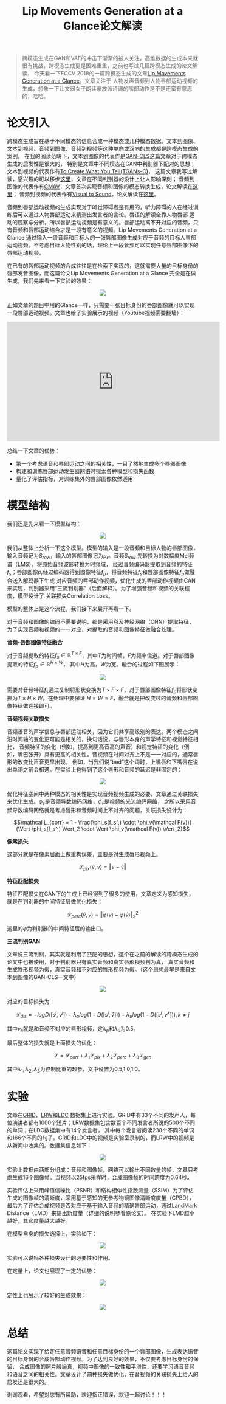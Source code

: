 ﻿---
layout: post
title: Lip Movements Generation at a Glance论文解读
category: 技术
tags: [GAN,Generative,Cross-modal]
description: 
---

> 跨模态生成在GAN和VAE的冲击下渐渐的被人关注，高维数据的生成本来就很有挑战，跨模态生成更是困难重重，之前也写过几篇跨模态生成的论文解读，
今天看一下ECCV 2018的一篇跨模态生成的文章[Lip Movements Generation at a Glance](https://arxiv.org/abs/1803.10404)。文章关注于
人物发声音频到人物唇部运动视频的生成，想象一下让文弱女子朗读豪放派诗词的嘴部动作是不是还蛮有意思的，哈哈。

# 论文引入

跨模态生成旨在基于不同模态的信息合成一种模态或几种模态数据。文本到图像、文本到视频、音频到图像、音频到视频等这种单向或双向的生成都是跨模态生成的案例。
在我的阅读范畴下，文本到图像的代表作是[GAN-CLS](https://arxiv.org/abs/1605.05396)这篇文章对于跨模态生成的启发性是很大的，
特别是文章中不同模态在GAN中判别器下配对的思想；文本到视频的代表作有[To Create What You Tell(TGANs-C)](https://arxiv.org/abs/1804.08264)，
这篇文章我写过解读，感兴趣的可以移步[这里](http://www.twistedwg.com/2018/09/18/TGANs-C.html)，文章在不同判别器的设计上让人影响深刻；
音频到图像的代表作有[CMAV](https://arxiv.org/abs/1704.08292)，文章首次实现音频和图像的模态转换生成，论文解读在[这里](http://www.twistedwg.com/2018/04/18/CM-AV.html)；
音频到视频的代表作有[Visual to Sound](https://arxiv.org/abs/1712.01393)，论文解读在[这里](http://www.twistedwg.com/2018/08/11/VEGAS.html)。

音频到唇部运动视频的生成实现对于听觉障碍者是有用的，听力障碍的人在经过训练后可以通过人物唇部运动来猜测出发言者的言论。唇语的解读全靠人物唇部
运动的观察与分析，所以唇部运动视频是有意义的。唇部运动离不开对应的音频，只有音频和唇部运动结合才是一段有意义的视频。Lip Movements Generation at a Glance
通过输入一段音频和目标人的一张唇部图像生成对应于音频的目标人唇部运动视频。不考虑目标人物性别的话，理论上一段音频可以实现任意唇部图像下的
唇部运动视频。

在已有的唇部运动视频的合成往往是在检索下实现的，这就需要大量的目标身份的唇部发音图像，而这篇论文Lip Movements Generation at a Glance
完全是在做生成，我们先来看一下实验的效果：

<p align="center">
    <img src="/assets/img/CrossModal/LMG1.png">
</p>

正如文章的题目中用的Glance一样，只需要一张目标身份的唇部图像就可以实现一段唇部运动视频。文章也给了实验展示的视频（Youtube视频需要翻墙）：

<div align="center"> 
<iframe width="560" height="315" src="https://www.youtube.com/embed/7IX_sIL5v0c" frameborder="0" allow="autoplay; encrypted-media" allowfullscreen></iframe>
</div>

总结一下文章的优势：

- 第一个考虑语音和唇部运动之间的相关性，一目了然地生成多个唇部图像
- 构建和训练唇部运动发生器网络时探索各种模型和损失函数
- 量化了评估指标，对训练集外的唇部图像依然适用

# 模型结构

我们还是先来看一下模型结构：

<p align="center">
    <img src="/assets/img/CrossModal/LMG2.png">
</p>

我们从整体上分析一下这个模型。模型的输入是一段音频和目标人物的唇部图像，输入音频记为$S_{raw}$，输入的唇部图像记为$p_r$。音频$S_{raw}$
先转换为对数幅度Mel频谱（[LMS](http://musicweb.ucsd.edu/~sdubnov/CATbox/Reader/logan00mel.pdf)），将原始音频波形转换为时频域，
经过音频编码器提取到音频的特征$f_s$；唇部图像$p_r$经过编码器得到图像特征$f_p$，将音频特征$f_s$和唇部图像特征$f_p$做融合送入解码器下生成
对应音频的唇部动作视频，优化生成的唇部动作视频由GAN来实现，判别器采用“三流判别器”（后面解释）。为了增强音频和视频的关联程度，模型设计了
关联损失Correlation Loss。

模型的整体上是这个流程，我们接下来展开再看一下。

对于音频和图像的编码不需要说明，都是采用卷及神经网络（CNN）提取特征，为了实现音频和视频的一一对应，对提取的音频和图像特征做融合处理。

**音频-唇部图像特征融合**

对于音频提取的特征$f_s \in \mathbb R^{T \times F}$，其中$T$为时间帧，$F$为频率信道。对于唇部图像提取的特征$f_p \in \mathbb R^{H \times W}$，
其中$H$为高，$W$为宽。融合的过程如下图展示：

<p align="center">
    <img src="/assets/img/CrossModal/LMG3.png">
</p>

需要对音频特征$f_s$通过复制将形状变换为$T \times F \times F$，对于唇部图像特征$f_p$将形状变换为$T \times H \times W$。在处理中要保证
$H = W = F$，融合就是把改变过的音频和唇部图像特征做连接即可。

**音频视频关联损失**

音频语音的声学信息与唇部运动相关，因为它们共享高级别的表达。两个模态之间沿时间轴的变化更可能是相关的，换句话说，与唇形本身的声学特征和视觉特征相比，
音频特征的变化（例如，提高到更高音高的声音）和视觉特征的变化（例如，嘴巴张开）具有更高的相关性。音视频在时间对齐上不是一一对应的，通常唇形的改变比声音更早出现。
例如，当我们说“bed”这个词时，上嘴唇和下嘴唇在说出单词之前会相遇。在实验上也得到了这个唇形和音频的延迟是非固定的：

<p align="center">
    <img src="/assets/img/CrossModal/LMG4.png">
</p>

优化特征空间中两种模态的相关性是实现音频视频生成的必要，文章通过关联损失来优化生成。$\phi_s$是音频导数编码网络，$\phi_v$是视频的光流编码网络，
之所以采用音频导数编码网络就是考虑唇形和音频时间上不对齐的问题，关联损失设计为：

$$\mathcal L_{corr} = 1 - \frac{\phi_s(f_s^,) \cdot \phi_v(\mathcal F(v))}{\Vert \phi_s(f_s^,) \Vert_2 \cdot \Vert \phi_v(\mathcal F(v)) \Vert_2}$$

**像素损失**

这部分就是在像素层面上做重构误差，主要是对生成唇形视频上。

$$\mathcal L_{pix}(\hat{v},v) = \Vert v - \hat{v} \Vert$$

**特征匹配损失**

特征匹配损失在GAN下的生成上已经得到了很多的使用，文章定义为感知损失，就是在判别器的中间特征层做优化损失：

$$\mathcal L_{perc}(\hat{v},v) = \Vert \varphi (v) - \varphi (\hat{v}) \Vert_2^2 $$

这里的$\varphi$为判别器的中间特征层的输出口。

**三流判别GAN**

文章说三流判别，其实就是利用了匹配的思想，这个在之前的解读的跨模态生成的论文中也被使用，对于判别器只有真实音频和真实唇形视频判为真，
真实音频和生成唇形视频为假，真实音频和不对应的唇形视频为假。（这个思想最早是来自文本到图像的GAN-CLS一文中）

<p align="center">
    <img src="/assets/img/CrossModal/LMG5.png">
</p>

对应的目标损失为：

$$\mathcal L_{dis} = -log D([s^j,v^j]) - \lambda_p log(1 - D([s^j,\hat{v}])) - \lambda_u log(1 - D([s^j,v^k])), k \neq j$$

其中$v_k$就是和音频不对应的唇形视频，定$\lambda_p$和$\lambda_u$为0.5。

最后整体的损失就是上面损失的优化：

$$ \mathcal L = \mathcal L_{corr} + \lambda_1 \mathcal L_{pix} + \lambda_2 \mathcal L_{perc} + \lambda_3 \mathcal L_{gen} $$

其中$\lambda_1, \lambda_2,\lambda_3$为控制比重的超参，文中设置为0.5,1.0,1.0。

# 实验

文章在[GRID](https://asa.scitation.org/doi/10.1121/1.2229005)，[LRW](https://arxiv.org/abs/1611.05358)和[LDC](https://catalog.ldc.upenn.edu/LDC2009V01)
数据集上进行实验。GRID中有33个不同的发声人，每位演讲者都有1000个短片；LRW数据集包含数百个不同发言者所说的500个不同的单词；在LDC数据集中有14个发言者，
其中每个发言者阅读238个不同的单词和166个不同的句子。GRID和LDC中的视频是实验室录制的，而LRW中的视频是从新闻中收集的。数据集信息如下：

<p align="center">
    <img src="/assets/img/CrossModal/LMG6.png">
</p>

实验上数据由两部分组成：音频和图像帧。网络可以输出不同数量的帧，文章只考虑生成16个图像帧。当视频以25fps采样时，合成图像帧的时间跨度为0.64秒。

实验评估上采用峰值信噪比（PSNR）和结构相似性指数测量（SSIM）为了评估生成的图像帧的清晰度，采用基于感知的无参考物镜图像清晰度度量（CPBD），
最后为了评估合成视频是否对应于基于输入音频的精确唇部运动，通过LandMark Distance（LMD）来提出新度量（详细的说明参看原论文）。
在实验下LMD越小越好，其它度量越大越好。

在模型自身的损失选择上，实验如下：

<p align="center">
    <img src="/assets/img/CrossModal/LMG7.png">
</p>

实验可以说吗各种损失设计的必要性和作用。

在定量上，论文也展现了一定的优势：

<p align="center">
    <img src="/assets/img/CrossModal/LMG8.png">
</p>

定性上也展示了较好的生成效果：

<p align="center">
    <img src="/assets/img/CrossModal/LMG9.png">
</p>

# 总结

这篇论文实现了给定任意音频语音和任意目标身份的一个唇部图像，生成表达语音的目标身份的合成唇部动作视频。为了达到良好的效果，不仅要考虑目标身份的保留，
合成图像的照片般逼真，视频中图像的一致性和平滑性，还要学习语音音频和语音之间的相关性。文章设计了四种损失做优化，在音视频的关联损失上给人的启发还是很大的。

谢谢观看，希望对您有所帮助，欢迎指正错误，欢迎一起讨论！！！
